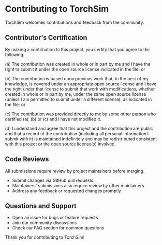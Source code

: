 # Contributing to TorchSim

TorchSim welcomes contributions and feedback from the community.

## Contributor's Certification

By making a contribution to this project, you certify that you agree to the following:

(a) The contribution was created in whole or in part by me and I have the right to submit it under the open source license indicated in the file; or

(b) The contribution is based upon previous work that, to the best of my knowledge, is covered under an appropriate open source license and I have the right under that license to submit that work with modifications, whether created in whole or in part by me, under the same open source license (unless I am permitted to submit under a different license), as indicated in the file; or

(c) The contribution was provided directly to me by some other person who certified (a), (b) or (c) and I have not modified it.

(d) I understand and agree that this project and the contribution are public and that a record of the contribution (including all personal information I submit with it) is maintained indefinitely and may be redistributed consistent with this project or the open source license(s) involved.

## Code Reviews

All submissions require review by project maintainers before merging:

- Submit changes via GitHub pull requests
- Maintainers' submissions also require review by other maintainers
- Address any feedback or requested changes promptly

## Questions and Support

- Open an issue for bugs or feature requests
- Join our community discussions
- Check our FAQ section for common questions

Thank you for contributing to TorchSim!
